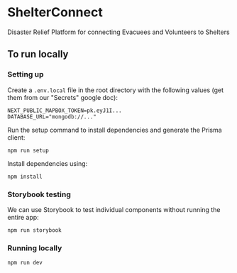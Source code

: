 # ShelterConnect

Disaster Relief Platform for connecting Evacuees and Volunteers to Shelters

## To run locally

### Setting up

Create a `.env.local` file in the root directory with the following values (get them from our "Secrets" google doc):

```
NEXT_PUBLIC_MAPBOX_TOKEN=pk.eyJ1I...
DATABASE_URL="mongodb://..."
```

Run the setup command to install dependencies and generate the Prisma client:

```
npm run setup
```

Install dependencies using:

```
npm install
```

### Storybook testing

We can use Storybook to test individual components without running the entire app:

```
npm run storybook
```

### Running locally

```
npm run dev
```
